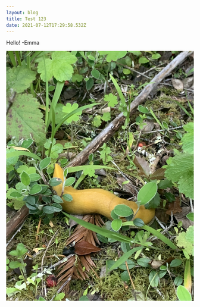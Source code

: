 ```yaml
---
layout: blog
title: Test 123
date: 2021-07-12T17:29:58.532Z
---
```

Hello! -Emma

![](/images/uploads/img_3221.jpg)